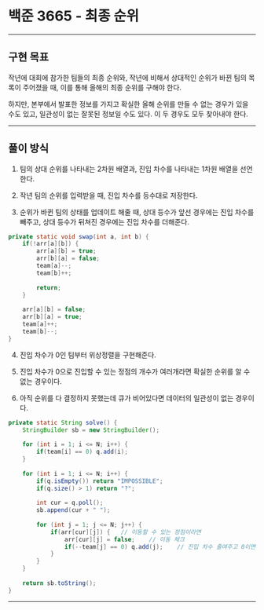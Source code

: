 # 백준 3665 - 최종 순위
---

## 구현 목표

작년에 대회에 참가한 팀들의 최종 순위와, 작년에 비해서 상대적인 순위가 바뀐 팀의 목록이 주어졌을 때, 이를 통해 올해의 최종 순위를 구해야 한다. 

하지만, 본부에서 발표한 정보를 가지고 확실한 올해 순위를 만들 수 없는 경우가 있을 수도 있고, 일관성이 없는 잘못된 정보일 수도 있다. 이 두 경우도 모두 찾아내야 한다.

---

## 풀이 방식

1. 팀의 상대 순위를 나타내는 2차원 배열과, 진입 차수를 나타내는 1차원 배열을 선언한다.

2. 작년 팀의 순위를 입력받을 때, 진입 차수를 등수대로 저장한다.

3. 순위가 바뀐 팀의 상태를 업데이트 해줄 때, 상대 등수가 앞선 경우에는 진입 차수를 빼주고, 상대 등수가 뒤쳐진 경우에는 진입 차수를 더해준다.

``` Java 
private static void swap(int a, int b) {
    if(!arr[a][b]) {	
        arr[a][b] = true;
        arr[b][a] = false;
        team[a]--;
        team[b]++;
        
        return;
    }
    
    arr[a][b] = false;
    arr[b][a] = true;
    team[a]++;
    team[b]--;
}
```

4. 진입 차수가 0인 팀부터 위상정렬을 구현해준다.

5. 진입 차수가 0으로 진입할 수 있는 정점의 개수가 여러개라면 확실한 순위를 알 수 없는 경우이다.

6. 아직 순위를 다 결정하지 못했는데 큐가 비어있다면 데이터의 일관성이 없는 경우이다.

``` Java
private static String solve() {
    StringBuilder sb = new StringBuilder();
    
    for (int i = 1; i <= N; i++) {
        if(team[i] == 0) q.add(i);
    }
    
    for (int i = 1; i <= N; i++) {
        if(q.isEmpty()) return "IMPOSSIBLE";
        if(q.size() > 1) return "?";
        
        int cur = q.poll();
        sb.append(cur + " ");
        
        for (int j = 1; j <= N; j++) {
            if(arr[cur][j]) {   // 이동할 수 있는 정점이라면
                arr[cur][j] = false;    // 이동 체크
                if(--team[j] == 0) q.add(j);    // 진입 차수 줄여주고 0이면 큐에 추가
            }
        }
    }
    
    return sb.toString();
}
```
---

